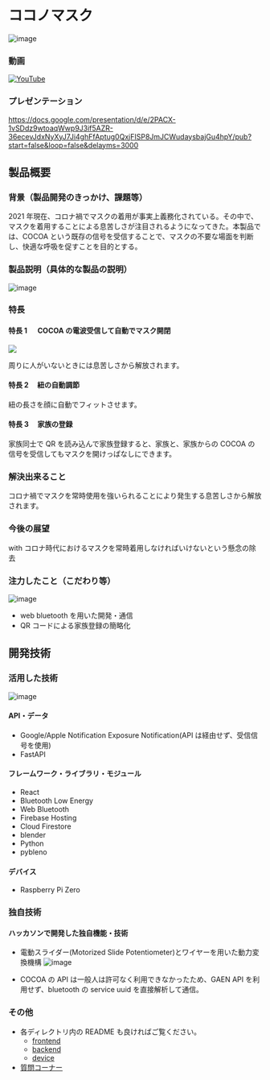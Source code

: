 # ココノマスク

![image](https://user-images.githubusercontent.com/38291975/139435847-981771ed-dc06-4846-a17f-aae96ee9c854.png)

### 動画

[![YouTube](http://img.youtube.com/vi/a1cLADMHmT0/0.jpg)](https://www.youtube.com/watch?v=a1cLADMHmT0)

### プレゼンテーション

https://docs.google.com/presentation/d/e/2PACX-1vSDdz9wtoaqWwp9J3if5AZR-36ecevJdxNyXyJ7Ji4ghFfAptug0QxjFISP8JmJCWudaysbajGu4hpY/pub?start=false&loop=false&delayms=3000

## 製品概要

### 背景（製品開発のきっかけ、課題等）

2021 年現在、コロナ禍でマスクの着用が事実上義務化されている。その中で、マスクを着用することによる息苦しさが注目されるようになってきた。本製品では、COCOA という既存の信号を受信することで、マスクの不要な場面を判断し、快適な呼吸を促すことを目的とする。

### 製品説明（具体的な製品の説明）

![image](https://user-images.githubusercontent.com/38291975/139435877-484c4f48-e14e-4967-bc1a-b8cfeeac1472.png)

### 特長

#### 特長 1 　 COCOA の電波受信して自動でマスク開閉

![](https://github.com/jphacks/A_2111/blob/main/mask-open-closegif.gif?raw=true)

周りに人がいないときには息苦しさから解放されます。

#### 特長 2 　紐の自動調節

紐の長さを顔に自動でフィットさせます。

#### 特長 3 　家族の登録

家族同士で QR を読み込んで家族登録すると、家族と、家族からの COCOA の信号を受信してもマスクを開けっぱなしにできます。

### 解決出来ること

コロナ禍でマスクを常時使用を強いられることにより発生する息苦しさから解放されます。

### 今後の展望

with コロナ時代におけるマスクを常時着用しなければいけないという懸念の除去

### 注力したこと（こだわり等）

![image](https://user-images.githubusercontent.com/38291975/139519023-d2810b2a-2e6b-4664-95c6-3403b6b7e0ce.png)

- web bluetooth を用いた開発・通信
- QR コードによる家族登録の簡略化

## 開発技術

### 活用した技術

![image](https://user-images.githubusercontent.com/38291975/139519420-880ae7ab-b3e4-44b0-85f8-c834613d6aa4.png)

#### API・データ

- Google/Apple Notification Exposure Notification(API は経由せず、受信信号を使用)
- FastAPI

#### フレームワーク・ライブラリ・モジュール

- React
- Bluetooth Low Energy
- Web Bluetooth
- Firebase Hosting
- Cloud Firestore
- blender
- Python
- pybleno

#### デバイス

- Raspberry Pi Zero

### 独自技術

#### ハッカソンで開発した独自機能・技術

- 電動スライダー(Motorized Slide Potentiometer)とワイヤーを用いた動力変換機構
  ![image](https://user-images.githubusercontent.com/38291975/139562527-45087b38-b113-4212-8371-10bc76d05a08.png)

- COCOA の API は一般人は許可なく利用できなかったため、GAEN API を利用せず、bluetooth の service uuid を直接解析して通信。
<!-- - 特に力を入れた部分をファイルリンク、または commit_id を記載してください。 -->

### その他

- 各ディレクトリ内の README も良ければご覧ください。
  - [frontend](frontend/README.md)
  - [backend](backend/README.md)
  - [device](device/README.md)
- [質問コーナー](faq.md)
